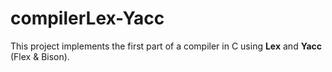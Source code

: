 # compilerLex-Yacc
This project implements the first part of a compiler in C using **Lex** and **Yacc** (Flex &amp; Bison).
